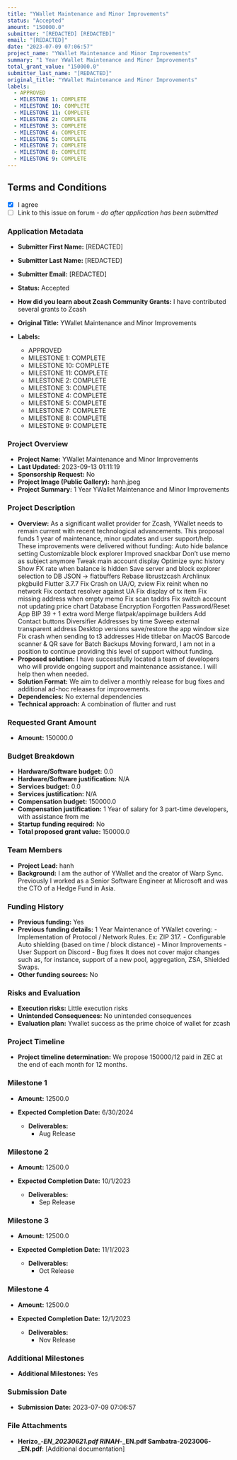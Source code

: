 ```yaml
---
title: "YWallet Maintenance and Minor Improvements"
status: "Accepted"
amount: "150000.0"
submitter: "[REDACTED] [REDACTED]"
email: "[REDACTED]"
date: "2023-07-09 07:06:57"
project_name: "YWallet Maintenance and Minor Improvements"
summary: "1 Year YWallet Maintenance and Minor Improvements"
total_grant_value: "150000.0"
submitter_last_name: "[REDACTED]"
original_title: "YWallet Maintenance and Minor Improvements"
labels:
  - APPROVED
  - MILESTONE 1: COMPLETE
  - MILESTONE 10: COMPLETE
  - MILESTONE 11: COMPLETE
  - MILESTONE 2: COMPLETE
  - MILESTONE 3: COMPLETE
  - MILESTONE 4: COMPLETE
  - MILESTONE 5: COMPLETE
  - MILESTONE 7: COMPLETE
  - MILESTONE 8: COMPLETE
  - MILESTONE 9: COMPLETE
---
```


## Terms and Conditions

- [X] I agree
- [ ] Link to this issue on forum - _do after application has been submitted_

### Application Metadata

- **Submitter First Name:**
  [REDACTED]
- **Submitter Last Name:**
  [REDACTED]
- **Submitter Email:**
  [REDACTED]
- **Status:**
  Accepted
- **How did you learn about Zcash Community Grants:**
  I have contributed several grants to Zcash
- **Original Title:**
  YWallet Maintenance and Minor Improvements

- **Labels:**
  - APPROVED
  - MILESTONE 1: COMPLETE
  - MILESTONE 10: COMPLETE
  - MILESTONE 11: COMPLETE
  - MILESTONE 2: COMPLETE
  - MILESTONE 3: COMPLETE
  - MILESTONE 4: COMPLETE
  - MILESTONE 5: COMPLETE
  - MILESTONE 7: COMPLETE
  - MILESTONE 8: COMPLETE
  - MILESTONE 9: COMPLETE

### Project Overview

- **Project Name:**
  YWallet Maintenance and Minor Improvements
- **Last Updated:**
  2023-09-13 01:11:19
- **Sponsorship Request:**
  No
- **Project Image (Public Gallery):**
  hanh.jpeg
- **Project Summary:**
  1 Year YWallet Maintenance and Minor Improvements

### Project Description

- **Overview:**
  As a significant wallet provider for Zcash, YWallet needs to remain current with recent technological advancements. This proposal funds 1 year of maintenance, minor updates and user support/help. These improvements were delivered without funding: Auto hide balance setting Customizable block explorer Improved snackbar Don’t use memo as subject anymore Tweak main account display Optimize sync history Show FX rate when balance is hidden Save server and block explorer selection to DB JSON -> flatbuffers Rebase librustzcash Archlinux pkgbuild Flutter 3.7.7 Fix Crash on UA/O, zview Fix reinit when no network Fix contact resolver against UA Fix display of tx item Fix missing address when empty memo Fix scan taddrs Fix switch account not updating price chart Database Encryption Forgotten Password/Reset App BIP 39 + 1 extra word Merge flatpak/appimage builders Add Contact buttons Diversifier Addresses by time Sweep external transparent address Desktop versions save/restore the app window size Fix crash when sending to t3 addresses Hide titlebar on MacOS Barcode scanner & QR save for Batch Backups Moving forward, I am not in a position to continue providing this level of support without funding.
- **Proposed solution:**
  I have successfully located a team of developers who will provide ongoing support and maintenance assistance. I will help then when needed.
- **Solution Format:**
  We aim to deliver a monthly release for bug fixes and additional ad-hoc releases for improvements.
- **Dependencies:**
  No external dependencies
- **Technical approach:**
  A combination of flutter and rust

### Requested Grant Amount

- **Amount:**
  150000.0

### Budget Breakdown

- **Hardware/Software budget:**
  0.0
- **Hardware/Software justification:**
  N/A
- **Services budget:**
  0.0
- **Services justification:**
  N/A
- **Compensation budget:**
  150000.0
- **Compensation justification:**
  1 Year of salary for 3 part-time developers, with assistance from me
- **Startup funding required:**
  No
- **Total proposed grant value:**
  150000.0

### Team Members

- **Project Lead:**
  hanh
- **Background:**
  I am the author of YWallet and the creator of Warp Sync. Previously I worked as a Senior Software Engineer at Microsoft and was the CTO of a Hedge Fund in Asia.

### Funding History

- **Previous funding:**
  Yes
- **Previous funding details:**
  1 Year Maintenance of YWallet covering: - Implementation of Protocol / Network Rules. Ex: ZIP 317. - Configurable Auto shielding (based on time / block distance) - Minor Improvements - User Support on Discord - Bug fixes It does not cover major changes such as, for instance, support of a new pool, aggregation, ZSA, Shielded Swaps.
- **Other funding sources:**
  No

### Risks and Evaluation

- **Execution risks:**
  Little execution risks
- **Unintended Consequences:**
  No unintended consequences
- **Evaluation plan:**
  Ywallet success as the prime choice of wallet for zcash

### Project Timeline

- **Project timeline determination:**
  We propose 150000/12 paid in ZEC at the end of each month for 12 months.

### Milestone 1

- **Amount:**
  12500.0
- **Expected Completion Date:**
  6/30/2024

  - **Deliverables:**
    - Aug Release

### Milestone 2

- **Amount:**
  12500.0
- **Expected Completion Date:**
  10/1/2023

  - **Deliverables:**
    - Sep Release

### Milestone 3

- **Amount:**
  12500.0
- **Expected Completion Date:**
  11/1/2023

  - **Deliverables:**
    - Oct Release

### Milestone 4

- **Amount:**
  12500.0
- **Expected Completion Date:**
  12/1/2023

  - **Deliverables:**
    - Nov Release

### Additional Milestones

- **Additional Milestones:**
  Yes

### Submission Date

- **Submission Date:**
  2023-07-09 07:06:57

### File Attachments

- **Herizo_-_EN_20230621.pdf
RINAH_-_EN.pdf
Sambatra-2023006-_EN.pdf**: [Additional documentation]

